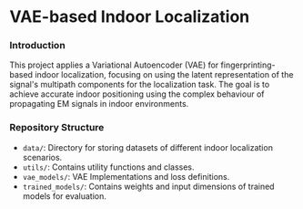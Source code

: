 # VAE-based Indoor Localization

### Introduction

This project applies a Variational Autoencoder (VAE) for fingerprinting-based indoor localization, focusing on using the latent representation of the signal's multipath components for the localization task. The goal is to achieve accurate indoor positioning using the complex behaviour of propagating EM signals in indoor environments.

### Repository Structure

- `data/`: Directory for storing datasets of different indoor localization scenarios.
- `utils/`: Contains utility functions and classes.
- `vae_models/`: VAE Implementations and loss definitions.
- `trained_models/`: Contains weights and input dimensions of trained models for evaluation.